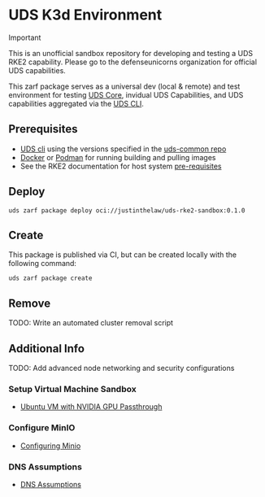 # UDS K3d Environment

> [!IMPORTANT]
> This is an unofficial sandbox repository for developing and testing a UDS RKE2 capability. Please go to the defenseunicorns organization for official UDS capabilities.

This zarf package serves as a universal dev (local & remote) and test environment for testing [UDS Core](https://github.com/defenseunicorns/uds-core), invidual UDS Capabilities, and UDS capabilities aggregated via the [UDS CLI](https://github.com/defenseunicorns/uds-cli).

## Prerequisites

- [UDS cli](https://github.com/defenseunicorns/uds-cli/blob/main/README.md#install) using the versions specified in the [uds-common repo](https://github.com/defenseunicorns/uds-common/blob/main/README.md#supported-tool-versions)
- [Docker](https://docs.docker.com/get-docker/) or [Podman](https://podman.io/getting-started/installation) for running building and pulling images
- See the RKE2 documentation for host system [pre-requisites](https://docs.rke2.io/install/requirements)

## Deploy

<!-- x-release-please-start-version -->

`uds zarf package deploy oci://justinthelaw/uds-rke2-sandbox:0.1.0`

<!-- x-release-please-end -->

## Create

This package is published via CI, but can be created locally with the following command:

`uds zarf package create`

## Remove

TODO: Write an automated cluster removal script

## Additional Info

TODO: Add advanced node networking and security configurations

### Setup Virtual Machine Sandbox

- [Ubuntu VM with NVIDIA GPU Passthrough](docs/vm/README.md)

### Configure MinIO

- [Configuring Minio](docs/MINIO.md)

### DNS Assumptions

- [DNS Assumptions](docs/DNS.md)
